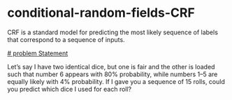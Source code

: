 # conditional-random-fields-CRF
CRF is a standard model for predicting the most likely sequence of labels that correspond to a sequence of inputs. 


[# problem Statement](https://towardsdatascience.com/conditional-random-field-tutorial-in-pytorch-ca0d04499463)

Let’s say I have two identical dice, but one is fair and the other is loaded such that number 6 appears with 80% probability, while numbers 1–5 are equally likely with 4% probability. If I gave you a sequence of 15 rolls, could you predict which dice I used for each roll?